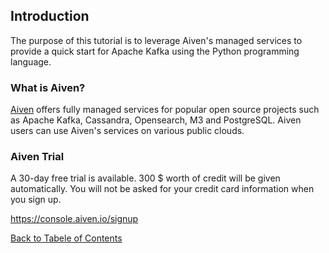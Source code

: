 ## Introduction

The purpose of this tutorial is to leverage Aiven's managed services to provide a quick start for Apache Kafka using the Python programming language.

### What is Aiven?

[Aiven](https://aiven.io/) offers fully managed services for popular open source projects such as Apache Kafka, Cassandra, Opensearch, M3 and PostgreSQL. Aiven users can use Aiven's services on various public clouds.

### Aiven Trial

A 30-day free trial is available. 300 $ worth of credit will be given automatically. You will not be asked for your credit card information when you sign up.

https://console.aiven.io/signup


[Back to Tabele of Contents](./contents_en.md)
